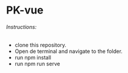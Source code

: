 # PK-vue
###### Instructions:
- clone this repository.
- Open de terminal and navigate to the folder.
- run npm install
- run npm run serve
